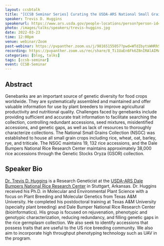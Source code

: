 ```yaml
---
layout: ccsbtalk
title: "[CCSB Seminar Series] Curating the USDA-ARS National Small Grains Rice World Collection and Genetic Stocks Oryza Collection"
speaker: Trevis D. Huggins
speakerurl: https://www.ars.usda.gov/people-locations/person?person-id=52205
photo: /images/talks/speakers/trevis-huggins.jpg
date: 2022-03-23
time: 12:00pm
venue: webinar/Zoom
past-webinar: https://pvpanther.zoom.us/j/98165155057?pwd=WTdIbytsWHRhSFpXVXM1T1R1YkpPUT09
recording: https://pvpanther.zoom.us/rec/share/8_Ti1UaEn6Fk6Z8nIRAlAIMAREHRbWjdHtgZcoU4gvRlxwg-iw_iiIwQXROBjZFS.3AR41nBu8fgzXMII
categories: [blog, talks]
tags: [ccsb-seminar]
event: CCSB-Seminar
---
```



## Abstract

Genebanks are an important source of genetic diversity for food crops worldwide. They are systematically assembled and maintained and offer valuable information for use by plant breeders to improve agricultural productivity and nutritional quality. Challenges faced by genebanks include providing sufficient and accurate trait information to facilitate searching the collection, controlling redundant accessions, seed mixtures, misidentified accessions, and genetic gaps, as well as lack of resources to thoroughly characterize collections. The National Small Grains Collection (NSGC) was established to house all small grain crops including rice, wheat, oat, barley, rye, and triticale. The NSGC maintains 19, 132 rice accessions, and the Dale Bumpers National Rice Research Center maintains approximately 38,000 rice accessions through the Genetic Stocks Oryza (GSOR) collection.



## Speaker Bio
[Dr. Trevis D. Huggins](https://www.ars.usda.gov/people-locations/person?person-id=52205) is a Research Geneticist at the [USDA-ARS Dale Bumpers National Rice Research Center](https://www.ars.usda.gov/southeast-area/stuttgart-ar/dale-bumpers-national-rice-research-center/) in Stuttgart, Arkansas. Dr. Huggins received his Ph.D. in Molecular and Environmental Plant Science with a focus on Plant Breeding and Molecular Genetics from Texas A&M University. He completed his postdoctoral training at Texas A&M University (specialty plant breeding) and Dale Bumper National Rice Research Center (bioinformatics). His group is focused on rejuvenation, phenotypic and genotypic characterization, reducing redundancy, and filling genetic gaps in the rice germplasm collection. We also seek to identify accessions that possess traits that are useful to the US rice breeding community. We also aim to incorporate high throughput phenotyping technology such as UAV in the program.
